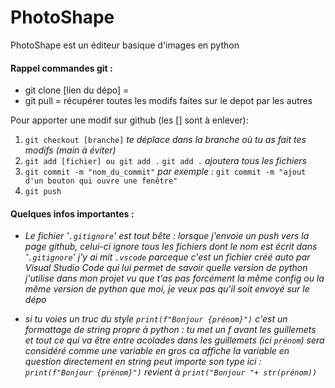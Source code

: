# PhotoShape 
PhotoShape est un éditeur basique d'images en python

#### Rappel commandes git :

- git clone [lien du dépo] =
- git pull = récupérer toutes les modifs faites sur le depot par les autres

Pour apporter une modif sur github (les [] sont à enlever):

1) `git checkout [branche]`                *te déplace dans la branche où tu as fait tes modifs (main à éviter)*
2) `git add [fichier] ou git add .`        `git add .` *ajoutera tous les fichiers*
3) `git commit -m "nom_du_commit"`         *par exemple :* `git commit -m "ajout d'un bouton qui ouvre une fenêtre"`
4) `git push`


#### Quelques infos importantes :

- *Le fichier '`.gitignore`' est tout bête : lorsque j'envoie un push vers la page github, celui-ci ignore tous les fichiers dont le nom est écrit dans '`.gitignore`'*
*j'y ai mit `.vscode` parceque c'est un fichier créé auto par Visual Studio Code qui lui permet de savoir quelle version de python j'utilise dans mon projet*
*vu que t'as pas forcément la même config ou la même version de python que moi, je veux pas qu'il soit envoyé sur le dépo*

- *si tu voies un truc du style `print(f"Bonjour {prénom}")` c'est un formattage de string propre à python :*
*tu met un f avant les guillemets et tout ce qui va être entre acolades dans les guillemets (ici `prénom`) sera considéré comme une variable*
*en gros ca affiche la variable en question directement en string peut importe son type*
*ici : `print(f"Bonjour {prénom}")` revient à `print("Bonjour "+ str(prénom))`*

